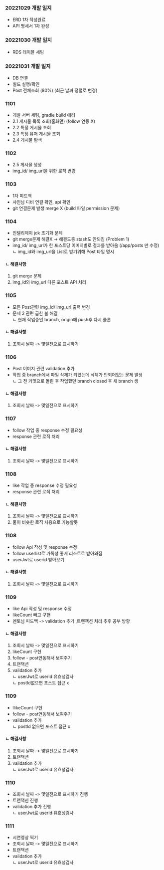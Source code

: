 ### 20221029 개발 일지
- ERD 1차 작성완료
- API 명세서 1차 완성

### 20221030 개발 일지
- RDS 테이블 세팅

### 20221031 개발 일지
- DB 연결
- 빌드 실행/확인
- Post 전체조회 (80%) (최근 날짜 정렬로 변경)

### 1101 
- 개발 서버 세팅, gradle build 에러 
- 2.1 게시물 목록 조회(홈화면) (follow 연동 X)
- 2.2 특정 게시물 조회
- 2.3 특정 유저 게시물 조회
- 2.4 게시물 탐색 

### 1102 
- 2.5 게시물 생성
- img_id/ img_url을 위한 로직 변경

### 1103 
- 1차 피드백 
- 샤인님 디비 연결 확인, api 확인 
- git 연결문제 발생 merge X (build 파일 permission 문제)

### 1104
- 인텔리제이 jdk 초기화 문제 
- git merge문제 해결X -> 해결도중 stash도 안되짐 (Problem 1) <br>
- img_id/ img_url가 한 포스트당 이미지별로 결과를 받아옴 (/app/posts 만 수정) <br>
ㄴ img_id와 img_url을 List로 받기위해 Post 타입 명시 

#### ㄴ 해결사항 
1. git merge 문제 
2. img_id와 img_url 다른 포스트 API 처리
### 1105 
- 모든 Post관련 img_id/ img_url 출력 변경 
- 문제 2 관련 급한 불 해결 <br>
  ㄴ 현재 작업중인 branch, origin에 push후 다시 클론

#### ㄴ 해결사항
1. 조회시 날짜 -> 몇일전으로 표시하기

### 1106
- Post 이미지 관련 validation 추가
- 작업 중 branch에서 파일 삭제가 되었는데 삭제가 안되어있는 문제 발생 <br>
  ㄴ 그 전 커밋으로 돌린 후 작업했던 branch closed 후 새 branch 생

#### ㄴ 해결사항
1. 조회시 날짜 -> 몇일전으로 표시하기

### 1107
- follow 작업 중 response 수정 필요성
- response 관련 로직 처리

#### ㄴ 해결사항
1. 조회시 날짜 -> 몇일전으로 표시하기

### 1108
- like 작업 중 response 수정 필요성
- response 관련 로직 처리

#### ㄴ 해결사항
1. 조회시 날짜 -> 몇일전으로 표시하기
2. 둘이 비슷한 로직 사용으로 가능할듯 

### 1108
- follow Api 작성 및 response 수정
- follow userlist로 가독성 좋게 리스트로 받아와짐
- userJwt로 userid 받아오기

#### ㄴ 해결사항
1. 조회시 날짜 -> 몇일전으로 표시하기 

### 1109
- like Api 작성 및 response 수정
- likeCount 빼고 구현
- 멘토님 피드백 -> validation 추가 ,트랜잭션 처리 추후 공부 방향

#### ㄴ 해결사항
1. 조회시 날짜 -> 몇일전으로 표시하기
2. likeCount 구현
3. follow - post연동해서 보여주기
4. 트랜잭션
5. validation 추가 
   <br> ㄴ userJwt로 userid 유효성검사
   <br> ㄴ postId없으면 포스트 접근 x 

### 1109
- llikeCount 구현
- follow - post연동해서 보여주기
- validation 추가
   <br> ㄴ postId 없으면 포스트 접근 x

#### ㄴ 해결사항
1. 조회시 날짜 -> 몇일전으로 표시하기
2. 트랜잭션 
3. validation 추가
   <br> ㄴ userJwt로 userid 유효성검사

### 1110
- 조회시 날짜 -> 몇일전으로 표시하기 진행
- 트랜잭션 진행
- validation 추가 진행
   <br> ㄴ userJwt로 userid 유효성검사

### 1111
- 시연영상 찍기 
- 조회시 날짜 -> 몇일전으로 표시하기 
- 트랜잭션 
- validation 추가 
  <br> ㄴ userJwt로 userid 유효성검사
